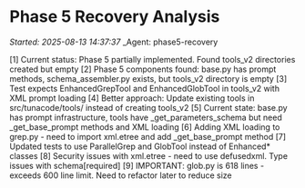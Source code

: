 # Phase 5 Recovery Analysis
_Started: 2025-08-13 14:37:37_
_Agent: phase5-recovery

[1] Current status: Phase 5 partially implemented. Found tools_v2 directories created but empty
[2] Phase 5 components found: base.py has prompt methods, schema_assembler.py exists, but tools_v2 directory is empty
[3] Test expects EnhancedGrepTool and EnhancedGlobTool in tools_v2 with XML prompt loading
[4] Better approach: Update existing tools in src/tunacode/tools/ instead of creating tools_v2
[5] Current state: base.py has prompt infrastructure, tools have _get_parameters_schema but need _get_base_prompt methods and XML loading
[6] Adding XML loading to grep.py - need to import xml.etree and add _get_base_prompt method
[7] Updated tests to use ParallelGrep and GlobTool instead of Enhanced* classes
[8] Security issues with xml.etree - need to use defusedxml. Type issues with schema[required]
[9] IMPORTANT: glob.py is 618 lines - exceeds 600 line limit. Need to refactor later to reduce size

